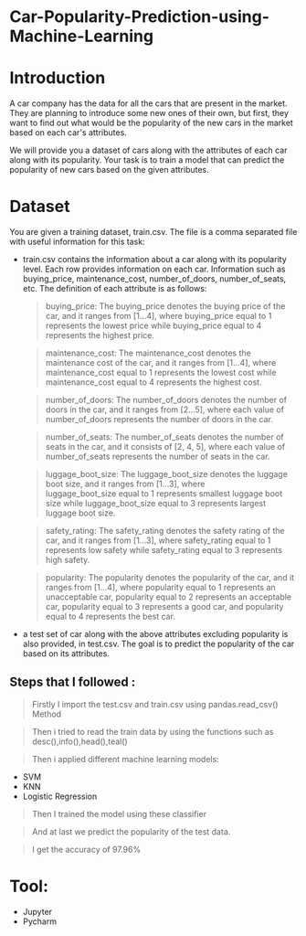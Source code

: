# Car-Popularity-Prediction-using-Machine-Learning

# Introduction
A car company has the data for all the cars that are present in the market. They are planning to introduce some new ones of their own, but first, they want to find out what would be the popularity of the new cars in the market based on each car's attributes.

We will provide you a dataset of cars along with the attributes of each car along with its popularity. Your task is to train a model that can predict the popularity of new cars based on the given attributes.

# Dataset
You are given a training dataset, train.csv. The file is a comma separated file with useful information for this task:

  - train.csv contains the information about a car along with its popularity level. Each row provides information on each car. Information such as buying_price, maintenance_cost, number_of_doors, number_of_seats, etc. The definition of each attribute is as follows:
     >buying_price: The buying_price denotes the buying price of the car, and it ranges from [1...4], where buying_price equal to 1 represents the lowest price while buying_price equal to 4 represents the highest price.

    >maintenance_cost: The maintenance_cost denotes the maintenance cost of the car, and it ranges from [1...4], where maintenance_cost equal to 1 represents the lowest cost while maintenance_cost equal to 4 represents the highest cost.
    
    >number_of_doors: The number_of_doors denotes the number of doors in the car, and it ranges from [2...5], where each value of number_of_doors represents the number of doors in the car.
    
    >number_of_seats: The number_of_seats denotes the number of seats in the car, and it consists of [2, 4, 5], where each value of number_of_seats represents the number of seats in the car.
    
    >luggage_boot_size: The luggage_boot_size denotes the luggage boot size, and it ranges from [1...3], where  
luggage_boot_size equal to 1 represents smallest luggage boot size while luggage_boot_size equal to 3 represents largest luggage boot size.

    >safety_rating: The safety_rating denotes the safety rating of the car, and it ranges from [1...3], where safety_rating equal to 1 represents low safety while safety_rating equal to 3 represents high safety.
    
    >popularity: The popularity denotes the popularity of the car, and it ranges from [1...4], where popularity equal to 1 represents an unacceptable car, popularity equal to 2 represents an acceptable car, popularity equal to 3 represents a good car, and popularity equal to 4 represents the best car. 
    
  - a test set of  car along with the above attributes excluding popularity is also provided, in test.csv. The goal is to predict the popularity of the car based on its attributes.

## Steps that I followed :
>Firstly I import the test.csv and train.csv using pandas.read_csv() Method

>Then i tried to read the train data by using the functions such as desc(),info(),head(),teal()

>Then i applied different machine learning models:
-   SVM
-   KNN
-   Logistic Regression

>Then I trained the model using these classifier

>And at last we predict the popularity of the test data.

>I get the accuracy of 97.96%

# Tool:

 - Jupyter
 - Pycharm

[//]: # (These are reference links used in the body of this note and get stripped out when the markdown processor does its job. There is no need to format nicely because it shouldn't be seen. Thanks SO - http://stackoverflow.com/questions/4823468/store-comments-in-markdown-syntax)


   [dill]: <https://github.com/joemccann/dillinger>
   [git-repo-url]: <https://github.com/joemccann/dillinger.git>
   [john gruber]: <http://daringfireball.net>
   [df1]: <http://daringfireball.net/projects/markdown/>
   [markdown-it]: <https://github.com/markdown-it/markdown-it>
   [Ace Editor]: <http://ace.ajax.org>
   [node.js]: <http://nodejs.org>
   [Twitter Bootstrap]: <http://twitter.github.com/bootstrap/>
   [jQuery]: <http://jquery.com>
   [@tjholowaychuk]: <http://twitter.com/tjholowaychuk>
   [express]: <http://expressjs.com>
   [AngularJS]: <http://angularjs.org>
   [Gulp]: <http://gulpjs.com>

   [PlDb]: <https://github.com/joemccann/dillinger/tree/master/plugins/dropbox/README.md>
   [PlGh]: <https://github.com/joemccann/dillinger/tree/master/plugins/github/README.md>
   [PlGd]: <https://github.com/joemccann/dillinger/tree/master/plugins/googledrive/README.md>
   [PlOd]: <https://github.com/joemccann/dillinger/tree/master/plugins/onedrive/README.md>
   [PlMe]: <https://github.com/joemccann/dillinger/tree/master/plugins/medium/README.md>
   [PlGa]: <https://github.com/RahulHP/dillinger/blob/master/plugins/googleanalytics/README.md>
